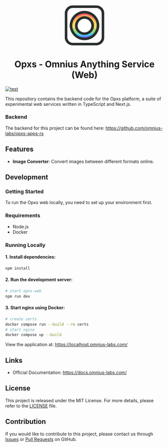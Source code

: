 <p align="center">
<img width="128" src="https://github.com/omnius-labs/opxs-web-ts/blob/main/public/logo.png?raw=true" alt="Opxs logo">
</p>

<h1 align="center">Opxs - Omnius Anything Service (Web)</h1>

[![test](https://github.com/omnius-labs/opxs-web/actions/workflows/test.yml/badge.svg?branch=main)](https://github.com/omnius-labs/opxs-web/actions/workflows/test.yml)

This repository contains the backend code for the Opxs platform, a suite of experimental web services written in TypeScript and Next.js.

### Backend

The backend for this project can be found here: https://github.com/omnius-labs/opxs-apps-rs

## Features

- **Image Converter**: Convert images between different formats online.

## Development

### Getting Started

To run the Opxs web locally, you need to set up your environment first.

### Requirements

- Node.js
- Docker

### Running Locally

#### 1. Install dependencies:

```sh
npm install
```

#### 2. Run the development server:

```sh
# start opxs-web
npm run dev
```

#### 3. Start nginx using Docker:

```sh
# create certs
docker compose run --build --rm certs
# start nginx
docker compose up --build
```

View the application at:
https://localhost.omnius-labs.com/

## Links

- Official Documentation: https://docs.omnius-labs.com/

## License

This project is released under the MIT License. For more details, please refer to the [LICENSE](LICENSE.txt) file.

## Contribution

If you would like to contribute to this project, please contact us through [Issues](https://github.com/omnius-labs/axus-daemon-rs/issues) or [Pull Requests](https://github.com/omnius-labs/axus-daemon-rs/pulls) on GitHub.

